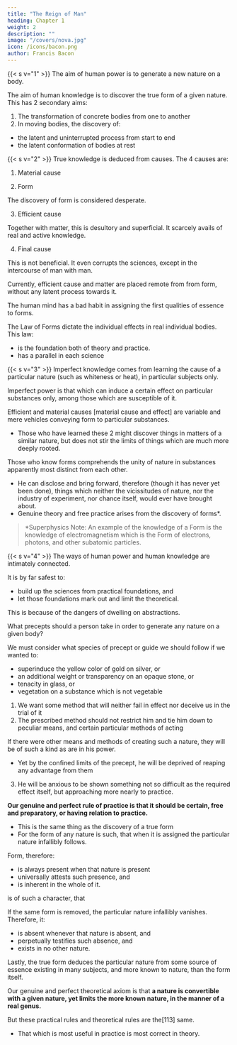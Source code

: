 ```yaml
---
title: "The Reign of Man"
heading: Chapter 1
weight: 2
description: ""
image: "/covers/nova.jpg"
icon: /icons/bacon.png
author: Francis Bacon
---
```



{{< s v="1" >}} The aim of human power is to generate a new nature on a body. 

The aim of human knowledge is to discover the true form of a given nature. This has 2 secondary aims:

1. The transformation of concrete bodies from one to another
2. In moving bodies, the discovery of:
- the latent and uninterrupted process from start to end
- the latent conformation of bodies at rest
<!--  the manifest current perception --> <!-- efficient and manifest subject matter up --> 
<!-- to the given form -->

<!--  or the nature[71] to which such nature is owing, or source from which it emanates (for these terms approach nearest to an explanation of our meaning), is the labor and discovery of  -->

<!-- ; and subordinate to these primary labors are two others of a secondary nature and inferior stamp. -->

<!-- Shallow reasoning shows the unhappy state of man’s actual knowledge.  -->
{{< s v="2" >}} True knowledge is deduced from causes. The 4 causes are:

1. Material cause

2. Form

The discovery of form is considered desperate. 

3. Efficient cause

Together with matter, this is desultory and superficial. It scarcely avails of real and active knowledge.

4. Final cause

This is not beneficial. It even corrupts the sciences, except in the intercourse of man with man. 

Currently, efficient cause and matter are placed remote from from form, without any latent process towards it. 

The human mind has a bad habit in assigning the first qualities of essence to forms. 


The Law of Forms dictate the individual effects in real individual bodies. This law:
- is the foundation both of theory and practice.
- has a parallel in each science

<!-- The only existing things in nature are the  exhibiting clear  according to particular laws. 
- Yet in each branch of learning, that very law, its investigation, discovery, and development, are .
- This law, therefore, and , is what we understand by the term .  -->


{{< s v="3" >}} Imperfect knowledge comes from learning the cause of a particular nature (such as whiteness or heat), in particular subjects only.

Imperfect power is that which can induce a certain effect on particular substances only, among those which are susceptible of it. 

Efficient and material causes [material cause and effect] are variable and mere vehicles conveying form to particular substances. 
- Those who have learned these 2 might discover things in matters of a similar nature, but does not stir the limits of things which are much more deeply rooted. 

Those who know forms comprehends the unity of nature in substances apparently most distinct from each other. 
- He can disclose and bring forward, therefore (though it has never yet been done), things which neither the vicissitudes of nature, nor the industry of experiment, nor chance itself, would ever have brought about.
- Genuine theory and free practice arises from the discovery of forms*.

> *Superphysics Note: An example of the knowledge of a Form is the knowledge of electromagnetism which is the Form of electrons, photons, and other subatomic particles.




{{< s v="4" >}} The ways of human power and human knowledge are intimately connected. 

It is by far safest to:
- build up the sciences from practical foundations, and
- let those foundations mark out and limit the theoretical.

This is because of the dangers of dwelling on abstractions.

What precepts should a person take in order to generate any nature on a given body?
 
We must consider what species of precept or guide we should follow if we wanted to:
- superinduce the yellow color of gold on silver, or
- an additional weight or transparency on an opaque stone, or
- tenacity in glass, or
- vegetation on a substance which is not vegetable

1. We want some method that will neither fail in effect nor deceive us in the trial of it
2. The prescribed method should not restrict him and tie him down to peculiar means, and certain particular methods of acting

 <!-- for he will, perhaps, be at loss, and without the power or opportunity of collecting and procuring such means.  -->

If there were other means and methods of creating such a nature, they will be of such a kind as are in his power. 
- Yet by the confined limits of the precept, he will be deprived of reaping any advantage from them

3. He will be anxious to be shown something not so difficult as the required effect itself, but approaching more nearly to practice.

**Our genuine and perfect rule of practice is that it should be certain, free and preparatory, or having relation to practice.** 
- This is the same thing as the discovery of a true form
- For the form of any nature is such, that when it is assigned the particular nature infallibly follows. 

Form, therefore:
- is always present when that nature is present
- universally attests such presence, and
- is inherent in the whole of it.

 is of such a character, that 

If the same form is removed, the particular nature infallibly vanishes. Therefore, it:
- is absent whenever that nature is absent, and
- perpetually testifies such absence, and
- exists in no other nature. 

Lastly, the true form deduces the particular nature from some source of essence existing in many subjects, and more known <!-- (as they term it) --> to nature, than the form itself.

Our genuine and perfect theoretical axiom is that **a nature is convertible with a given nature, yet limits the more known nature, in the manner of a real genus.** 

But these practical rules and theoretical rules are the[113] same. 
- That which is most useful in practice is most correct in theory.
